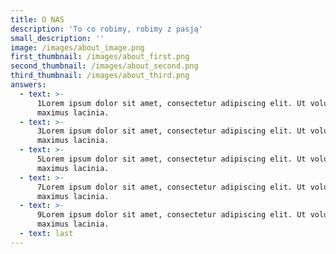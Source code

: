 ```yaml
---
title: O NAS
description: 'To co robimy, robimy z pasją'
small_description: ''
image: /images/about_image.png
first_thumbnail: /images/about_first.png
second_thumbnail: /images/about_second.png
third_thumbnail: /images/about_third.png
answers:
  - text: >-
      1Lorem ipsum dolor sit amet, consectetur adipiscing elit. Ut volutpat
      maximus lacinia.
  - text: >-
      3Lorem ipsum dolor sit amet, consectetur adipiscing elit. Ut volutpat
      maximus lacinia.
  - text: >-
      5Lorem ipsum dolor sit amet, consectetur adipiscing elit. Ut volutpat
      maximus lacinia.
  - text: >-
      7Lorem ipsum dolor sit amet, consectetur adipiscing elit. Ut volutpat
      maximus lacinia.
  - text: >-
      9Lorem ipsum dolor sit amet, consectetur adipiscing elit. Ut volutpat
      maximus lacinia.
  - text: last
---
```


